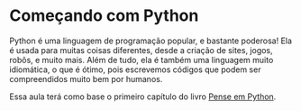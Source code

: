 # Começando com Python

Python é uma linguagem de programação popular, e bastante poderosa! Ela é usada para muitas coisas diferentes, desde a criação de sites, jogos, robôs, e muito mais. Além de tudo, ela é também uma linguagem muito idiomática, o que é ótimo, pois escrevemos códigos que podem ser compreendidos muito bem por humanos.

Essa aula terá como base o primeiro capítulo do livro [Pense em Python](https://penseallen.github.io/PensePython2e/01-jornada.html).
